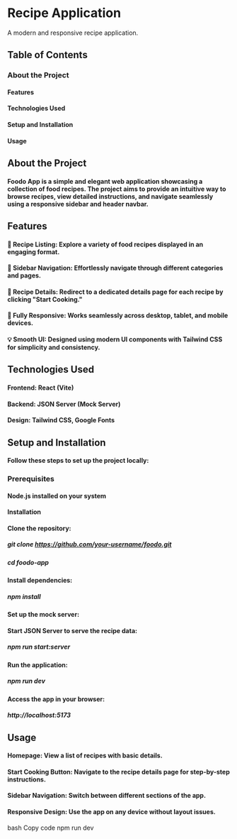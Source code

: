 # Recipe Application
A modern and responsive recipe application.
## Table of Contents
### About the Project
#### Features
#### Technologies Used
#### Setup and Installation
#### Usage

## About the Project
#### Foodo App is a simple and elegant web application showcasing a collection of food recipes. The project aims to provide an intuitive way to browse recipes, view detailed instructions, and navigate seamlessly using a responsive sidebar and header navbar.

## Features
#### 📖 Recipe Listing: Explore a variety of food recipes displayed in an engaging format.
#### 🔗 Sidebar Navigation: Effortlessly navigate through different categories and pages.
#### 🎯 Recipe Details: Redirect to a dedicated details page for each recipe by clicking "Start Cooking."
#### 📱 Fully Responsive: Works seamlessly across desktop, tablet, and mobile devices.
#### 💡 Smooth UI: Designed using modern UI components with Tailwind CSS for simplicity and consistency.

## Technologies Used
#### Frontend: React (Vite)
#### Backend: JSON Server (Mock Server)
#### Design: Tailwind CSS, Google Fonts

## Setup and Installation
#### Follow these steps to set up the project locally:

### Prerequisites
#### Node.js installed on your system

#### Installation
#### Clone the repository:
##### git clone https://github.com/your-username/foodo.git
##### cd foodo-app

#### Install dependencies:
##### npm install

#### Set up the mock server:
#### Start JSON Server to serve the recipe data:
##### npm run start:server
#### Run the application:
##### npm run dev
#### Access the app in your browser:
##### http://localhost:5173

## Usage
#### Homepage: View a list of recipes with basic details.
#### Start Cooking Button: Navigate to the recipe details page for step-by-step instructions.
#### Sidebar Navigation: Switch between different sections of the app.
#### Responsive Design: Use the app on any device without layout issues.

bash
Copy code
npm run dev
